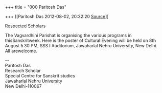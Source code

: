 +++
title = "000 Paritosh Das"

+++
[[Paritosh Das	2012-08-02, 20:32:20 [Source](https://groups.google.com/g/bvparishat/c/PZO8zytgzzs)]]



Respected Scholars

  

The Vagvardhini Parishat is organising the various programs in thisSanskritweek. Here is the poster of Cultural Evening will be held on 8th August 5.30 PM, SSS I Auditorium, Jawaharlal Nehru University, New Delhi. All arewelcome.  

  

--  
Paritosh Das  
Research Scholar  
Special Centre for Sanskrit studies  
Jawaharlal Nehru University  
New Delhi-110067  


